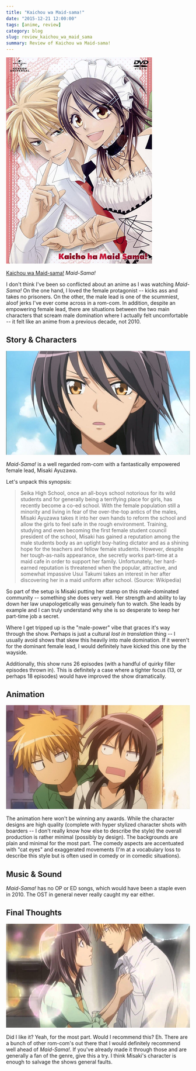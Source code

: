 ```yaml
---
title: "Kaichou wa Maid-sama!"
date: "2015-12-21 12:00:00"
tags: [anime, review]
category: blog
slug: review_kaichou_wa_maid_sama
summary: Review of Kaichou wa Maid-sama!
---
```


![Kaichou wa Maid-sama!](pv.jpg)

[Kaichou wa Maid-sama!](https://hummingbird.me/anime/kaichou-wa-maid-sama) _Maid-Sama!_

I don't think I've been so conflicted about an anime as I was watching _Maid-Sama!_ On the one hand, I loved the female protagonist -- kicks ass and takes no prisoners. On the other, the male lead is one of the scummiest, aloof jerks I've ever come across in a rom-com. In addition, despite an empowering female lead, there are situations between the two main characters that scream male domination where I actually felt uncomfortable -- it felt like an anime from a previous decade, not 2010.

## Story & Characters

![Misaki](misaki.jpg)

_Maid-Sama!_ is a well regarded rom-com with a fantastically empowered female lead, Misaki Ayuzawa.

Let's unpack this synopsis:

> Seika High School, once an all-boys school notorious for its wild students and for generally being a terrifying place for girls, has recently become a co-ed school. With the female population still a minority and living in fear of the over-the-top antics of the males, Misaki Ayuzawa takes it into her own hands to reform the school and allow the girls to feel safe in the rough environment. Training, studying and even becoming the first female student council president of the school, Misaki has gained a reputation among the male students body as an uptight boy-hating dictator and as a shining hope for the teachers and fellow female students. However, despite her tough-as-nails appearance, she secretly works part-time at a maid cafe in order to support her family. Unfortunately, her hard-earned reputation is threatened when the popular, attractive, and somewhat impassive Usui Takumi takes an interest in her after discovering her in a maid uniform after school. (Source: Wikipedia)

So part of the setup is Misaki putting her stamp on this male-dominated community -- something she does very well. Her strength and ability to lay down her law unapologetically was genuinely fun to watch. She leads by example and I can truly understand why she is so desperate to keep her part-time job a secret.

Where I get tripped up is the "male-power" vibe that graces it's way through the show. Perhaps is just a cultural _lost in translation_ thing -- I usually avoid shows that skew this heavily into male domination. If it weren't for the dominant female lead, I would definitely have kicked this one by the wayside.

Additionally, this show runs 26 episodes (with a handful of quirky filler episodes thrown in). This is definitely a case where a tighter focus (13, or perhaps 18 episodes) would have improved the show dramatically.

## Animation

![Style](style.jpg)

The animation here won't be winning any awards. While the character designs are high quality (complete with hyper stylized character shots with boarders -- I don't really know how else to describe the style) the overall production is rather minimal (possibly by design). The backgrounds are plain and minimal for the most part. The comedy aspects are accentuated with "cat eyes" and exaggerated movements (I'm at a vocabulary loss to describe this style but is often used in comedy or in comedic situations).

## Music & Sound

_Maid-Sama!_ has no OP or ED songs, which would have been a staple even in 2010. The OST in general never really caught my ear either.

## Final Thoughts

![Misaki Usui](misaki_usui.jpg)

Did I like it? Yeah, for the most part. Would I recommend this? Eh. There are a bunch of other rom-com's out there that I would definitely recommend well ahead of _Maid-Sama!_. If you've already made it through those and are generally a fan of the genre, give this a try. I think Misaki's character is enough to salvage the shows general faults.
